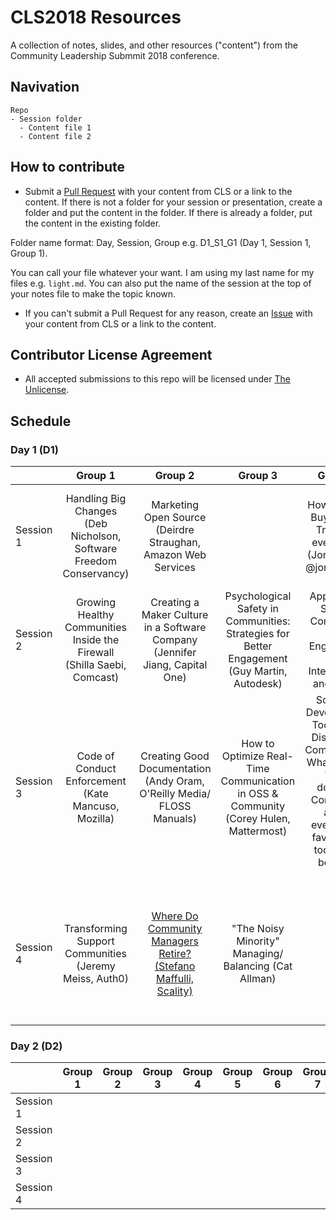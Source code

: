 # CLS2018 Resources

A collection of notes, slides, and other resources ("content") from the Community Leadership Submmit 2018 conference.

## Navivation

```
Repo
- Session folder
  - Content file 1
  - Content file 2
```

## How to contribute

- Submit a [Pull Request](https://github.com/CLSummit/CLS2018/pulls) with your content from CLS or a link to the content. If there is not a folder for your session or presentation, create a folder and put the content in the folder. If there is already a folder, put the content in the existing folder.

Folder name format: Day, Session, Group e.g. D1_S1_G1 (Day 1, Session 1, Group 1).

You can call your file whatever your want. I am using my last name for my files e.g. `light.md`. You can also put the name of the session at the top of your notes file to make the topic known.

- If you can't submit a Pull Request for any reason, create an [Issue](https://github.com/CLSummit/CLS2018/issues) with your content from CLS or a link to the content.

## Contributor License Agreement

- All accepted submissions to this repo will be licensed under [The Unlicense](https://github.com/CLSummit/CLS2018/blob/master/LICENSE.md).

## Schedule

### Day 1 (D1)

|  | Group 1	| Group 2 | Group 3 | Group 4	| Group 5 | Group 6 | Group 7 | Group 8 |  
|:------------- |:-------------:|:-------------:|:-------------:|:-------------:|:-------------:|:-------------:|:-------------:|:-------------:|
| Session 1 |	Handling Big Changes (Deb Nicholson, Software Freedom Conservancy) | Marketing Open Source (Deirdre Straughan, Amazon Web Services	|  | How to Build Buy-in and Trust (w/ everyone!) (Jono Bacon @jonobacon) |	Shaping Inclusive Meritocracy: What do you measure? What do you do? (Sean Goggins @sociallycompute)	| How Do We Make OSI Compliance Easier? (@nithyaruff) | | [Scaling In-person Meetups: Building better chapter-driven community](https://github.com/CLSummit/CLS2018/tree/master/D1_S1_G8) |  
| Session 2 | Growing Healthy Communities Inside the Firewall (Shilla Saebi, Comcast)	| Creating a Maker Culture in a Software Company (Jennifer Jiang, Capital One)	| Psychological Safety in Communities: Strategies for Better Engagement (Guy Martin, Autodesk) | Apply Open Source Community and Engineering to Interviewing and Hiring |	Harnessing Community to Create Content, Give Talks,  and Share Ideas (Scott [...])	| How to Build a Community Without Meetings (Ray) | Diversity + Inclusion: How to Build a Diverse Community and Inclusive Culture @ Your Organization (Andrew Fitch, Cloudflare/Proudflare @fitchaj) |  |  
| Session 3 | Code of Conduct Enforcement (Kate Mancuso, Mozilla)	| Creating Good Documentation (Andy Oram, O'Reilly Media/ FLOSS Manuals)	| How to Optimize Real-Time Communication in OSS & Community (Corey Hulen, Mattermost) | Software Development Tooling for Distributed Communities: What works? What doesn't? Concerned about everyone's favorite git tool being bought? ([...]) |	Collating Durable Community Content in the Age of Real-time Chat (Duco [...])	| "My friend in Armenia" - or how do I amplify the voices of our global contributors in a community too often thinking US/EU? (Rachel [...]) | Preventing Presentation Paralysis (Arnie Rowland, Westwood Consulting) |  |  
| Session 4 |	Transforming Support Communities (Jeremy Meiss, Auth0) | [Where Do Community Managers Retire? (Stefano Maffulli, Scality)](https://github.com/CLSummit/CLS2018/tree/master/D1_S4_G2)	| "The Noisy Minority" Managing/ Balancing (Cat Allman) |  |	Tactics & Talking Points to Champion Open Source Engagement in a Corp Environment (Jade) | What You Measure Is What You Get: Vanity metric horror stories, measuring of personal experiences, measuring impact ([...]) | What are best practices for onboarding and developing newcomers? (Sherwood [...]) | Growing your side project community (Nick Burch) |  


### Day 2 (D2)

|  | Group 1	| Group 2 | Group 3 | Group 4	| Group 5 | Group 6 | Group 7 | Group 8 |  
|:------------- |:-------------:|:-------------:|:-------------:|:-------------:|:-------------:|:-------------:|:-------------:|:-------------:|  
| Session 1 |	 | 	|  |  |		|  |  |  |  
| Session 2 |	 | 	|  |  |		|  |  |  |  
| Session 3 |	 | 	|  |  |		|  |  |  |  
| Session 4 |	 | 	|  |  |		|  |  |  |  
